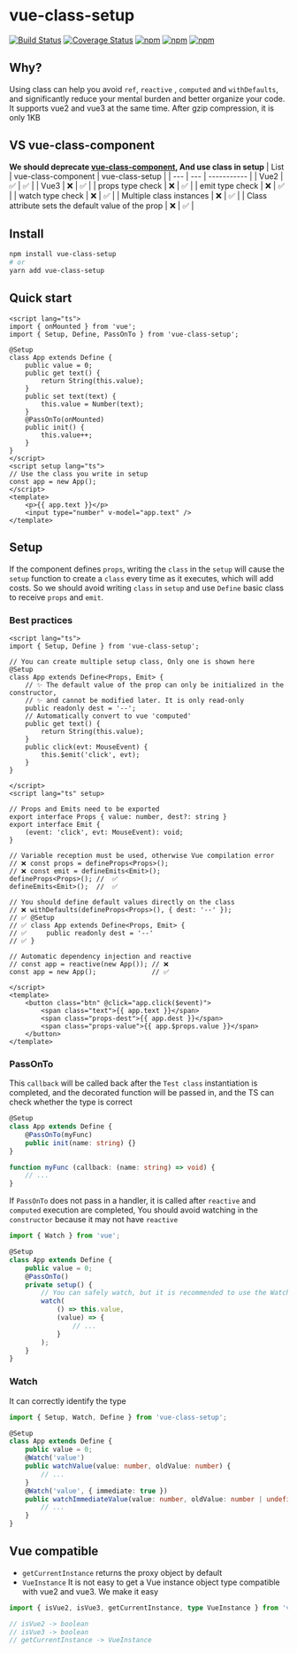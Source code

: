 # vue-class-setup

[![Build Status](https://github.com/fmfe/vue-class-setup/workflows/CI/badge.svg)](https://github.com/fmfe/vue-class-setup/actions)
<a href='https://coveralls.io/github/fmfe/vue-class-setup?branch=main'><img src='https://coveralls.io/repos/github/fmfe/vue-class-setup/badge.svg?branch=main' alt='Coverage Status' /></a>
[![npm](https://img.shields.io/npm/v/vue-class-setup.svg)](https://www.npmjs.com/package/vue-class-setup)
[![npm](https://img.shields.io/npm/dm/vue-class-setup.svg)](https://www.npmjs.com/package/vue-class-setup)
[![npm](https://img.shields.io/npm/dt/vue-class-setup.svg)](https://www.npmjs.com/package/vue-class-setup)

## Why?

Using class can help you avoid `ref`, `reactive` , `computed` and `withDefaults`, and significantly reduce your mental burden and better organize your code. It supports vue2 and vue3 at the same time. After gzip compression, it is only 1KB

## VS vue-class-component
**We should deprecate [vue-class-component](https://github.com/vuejs/vue-class-component/issues/569), And use class in setup**
|  List   | vue-class-component | vue-class-setup |
| --- | --- | ----------- |
|  Vue2 | ✅ | ✅ |
|  Vue3 | ❌ | ✅ |
|  props type check | ❌ | ✅ |
|  emit type check | ❌ | ✅ |
|  watch type check | ❌ | ✅ |
|  Multiple class instances | ❌ | ✅ |
|  Class attribute sets the default value of the prop | ❌ | ✅ |

## Install

```bash
npm install vue-class-setup
# or
yarn add vue-class-setup
```

## Quick start

```vue
<script lang="ts">
import { onMounted } from 'vue';
import { Setup, Define, PassOnTo } from 'vue-class-setup';

@Setup
class App extends Define {
    public value = 0;
    public get text() {
        return String(this.value);
    }
    public set text(text) {
        this.value = Number(text);
    }
    @PassOnTo(onMounted)
    public init() {
        this.value++;
    }
}
</script>
<script setup lang="ts">
// Use the class you write in setup
const app = new App();
</script>
<template>
    <p>{{ app.text }}</p>
    <input type="number" v-model="app.text" />
</template>

```

## Setup

If the component defines `props`, writing the `class` in the `setup` will cause the `setup` function to create a `class` every time as it executes, which will add costs. So we should avoid writing `class` in `setup` and use `Define` basic class to receive `props` and `emit`. 


### Best practices

```vue
<script lang="ts">
import { Setup, Define } from 'vue-class-setup';

// You can create multiple setup class, Only one is shown here
@Setup
class App extends Define<Props, Emit> {
    // ✨ The default value of the prop can only be initialized in the constructor,
    // ✨ and cannot be modified later. It is only read-only
    public readonly dest = '--';
    // Automatically convert to vue 'computed'
    public get text() {
        return String(this.value);
    }
    public click(evt: MouseEvent) {
        this.$emit('click', evt);
    }
}

</script>
<script lang="ts" setup>

// Props and Emits need to be exported
export interface Props { value: number, dest?: string }
export interface Emit {
    (event: 'click', evt: MouseEvent): void;
}

// Variable reception must be used, otherwise Vue compilation error
// ❌ const props = defineProps<Props>();
// ❌ const emit = defineEmits<Emit>();
defineProps<Props>(); //  ✅ 
defineEmits<Emit>();  //  ✅ 

// You should define default values directly on the class
// ❌ withDefaults(defineProps<Props>(), { dest: '--' });
// ✅ @Setup
// ✅ class App extends Define<Props, Emit> {
// ✅     public readonly dest = '--'
// ✅ }

// Automatic dependency injection and reactive
// const app = reactive(new App()); // ❌ 
const app = new App();              // ✅ 

</script>
<template>
    <button class="btn" @click="app.click($event)">
        <span class="text">{{ app.text }}</span>
        <span class="props-dest">{{ app.dest }}</span>
        <span class="props-value">{{ app.$props.value }}</span>
    </button>
</template>

```

### PassOnTo
This `callback` will be called back after the `Test class` instantiation is completed, and the decorated function will be passed in, and the TS can check whether the type is correct

```ts
@Setup
class App extends Define {
    @PassOnTo(myFunc)
    public init(name: string) {}
}

function myFunc (callback: (name: string) => void) {
    // ...
}
```

If `PassOnTo` does not pass in a handler, it is called after `reactive` and `computed` execution are completed, You should avoid watching in the `constructor` because it may not have `reactive`

```ts
import { Watch } from 'vue';

@Setup
class App extends Define {
    public value = 0;
    @PassOnTo()
    private setup() {
        // You can safely watch, but it is recommended to use the Watch decorator
        watch(
            () => this.value,
            (value) => {
                // ...
            }
        );
    }
}
```

### Watch
It can correctly identify the type
```ts
import { Setup, Watch, Define } from 'vue-class-setup';

@Setup
class App extends Define {
    public value = 0;
    @Watch('value')
    public watchValue(value: number, oldValue: number) {
        // ...
    }
    @Watch('value', { immediate: true })
    public watchImmediateValue(value: number, oldValue: number | undefined) {
        // ...
    }
}
```

## Vue compatible
- `getCurrentInstance` returns the proxy object by default    
- `VueInstance` It is not easy to get a Vue instance object type compatible with vue2 and vue3. We make it easy

```ts
import { isVue2, isVue3, getCurrentInstance, type VueInstance } from 'vue-class-setup';

// isVue2 -> boolean
// isVue3 -> boolean
// getCurrentInstance -> VueInstance

```
